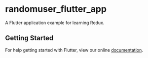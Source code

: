 # randomuser_flutter_app

A Flutter application example for learning Redux.

## Getting Started

For help getting started with Flutter, view our online
[documentation](https://flutter.io/).
